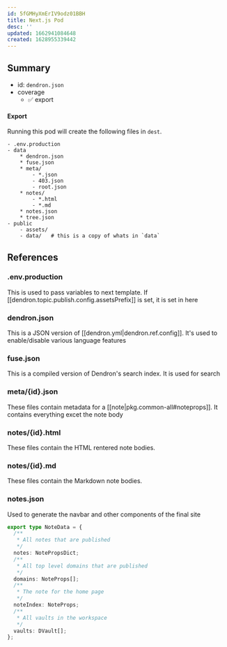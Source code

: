 ```yaml
---
id: 5fGMHyXmErIV9odz01BBH
title: Next.js Pod
desc: ''
updated: 1662941084648
created: 1628955339442
---
```


## Summary
- id: `dendron.json`
- coverage
  - ✅ export 

#### Export

Running this pod will create the following files in `dest`.

```
- .env.production
- data
    * dendron.json
    * fuse.json
    * meta/
        - *.json
        - 403.json
        - root.json
    * notes/
        - *.html
        - *.md
    * notes.json
    * tree.json
- public
    - assets/
    - data/   # this is a copy of whats in `data`
```

## References

### .env.production
This is used to pass variables to next template. If [[dendron.topic.publish.config.assetsPrefix]] is set, it is set in here

### dendron.json

This is a JSON version of [[dendron.yml|dendron.ref.config]]. It's used to enable/disable various language features

### fuse.json

This is a compiled version of Dendron's search index. It is used for search

### meta/{id}.json

These files contain metadata for a [[note|pkg.common-all#noteprops]]. It contains everything excet the note body

### notes/{id}.html

These files contain the HTML rentered note bodies.

### notes/{id}.md

These files contain the Markdown note bodies.

### notes.json

Used to generate the navbar and other components of the final site

```ts
export type NoteData = {
  /**
   * All notes that are published
   */
  notes: NotePropsDict;
  /**
   * All top level domains that are published
   */
  domains: NoteProps[];
  /**
   * The note for the home page
   */
  noteIndex: NoteProps;
  /**
   * All vaults in the workspace
   */
  vaults: DVault[];
};
```
